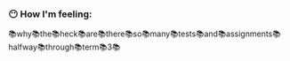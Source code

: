 ### 😶 How I'm feeling:
📚why📚the📚heck📚are📚there📚so📚many📚tests📚and📚assignments📚halfway📚through📚term📚3📚

<!--
**TheXXOs/TheXXOs** is a ✨ _special_ ✨ repository because its `README.md` (this file) appears on your GitHub profile.

Here are some ideas to get you started:

- 🔭 I’m currently working on ...
- 🌱 I’m currently learning ...
- 👯 I’m looking to collaborate on ...
- 🤔 I’m looking for help with ...
- 💬 Ask me about ...
- 📫 How to reach me: ...
- 😄 Pronouns: ...
- ⚡ Fun fact: ...
-->
